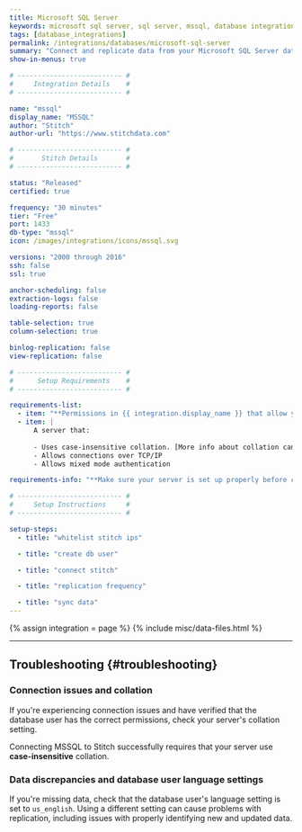 ```yaml
---
title: Microsoft SQL Server
keywords: microsoft sql server, sql server, mssql, database integration, etl mssql, mssql etl, sql server etl
tags: [database_integrations]
permalink: /integrations/databases/microsoft-sql-server
summary: "Connect and replicate data from your Microsoft SQL Server database using Stitch's MSSQL integration."
show-in-menus: true

# -------------------------- #
#     Integration Details    #
# -------------------------- #

name: "mssql"
display_name: "MSSQL"
author: "Stitch"
author-url: "https://www.stitchdata.com"

# -------------------------- #
#       Stitch Details       #
# -------------------------- #

status: "Released"
certified: true

frequency: "30 minutes"
tier: "Free"
port: 1433
db-type: "mssql"
icon: /images/integrations/icons/mssql.svg

versions: "2000 through 2016"
ssh: false
ssl: true

anchor-scheduling: false
extraction-logs: false
loading-reports: false

table-selection: true
column-selection: true

binlog-replication: false
view-replication: false

# -------------------------- #
#      Setup Requirements    #
# -------------------------- #

requirements-list:
  - item: "**Permissions in {{ integration.display_name }} that allow you to create/manage users.** This is required to create the Stitch database user."
  - item: |
      A server that:
      
      - Uses case-insensitive collation. [More info about collation can be found here in Microsoft's documentation](https://docs.microsoft.com/en-us/sql/relational-databases/collations/collation-and-unicode-support#Collation_Defn).
      - Allows connections over TCP/IP
      - Allows mixed mode authentication

requirements-info: "**Make sure your server is set up properly before continuing**. If you need some help figuring out your hosting details, we recommend looping in a member of your engineering team."

# -------------------------- #
#     Setup Instructions     #
# -------------------------- #

setup-steps:
  - title: "whitelist stitch ips"

  - title: "create db user"

  - title: "connect stitch"

  - title: "replication frequency"

  - title: "sync data"
---
```

{% assign integration = page %}
{% include misc/data-files.html %}

---

## Troubleshooting {#troubleshooting}

### Connection issues and collation

If you're experiencing connection issues and have verified that the database user has the correct permissions, check your server's collation setting.

Connecting MSSQL to Stitch successfully requires that your server use **case-insensitive** collation.

### Data discrepancies and database user language settings

If you're missing data, check that the database user's language setting is set to `us_english`. Using a different setting can cause problems with replication, including issues with properly identifying new and updated data.
